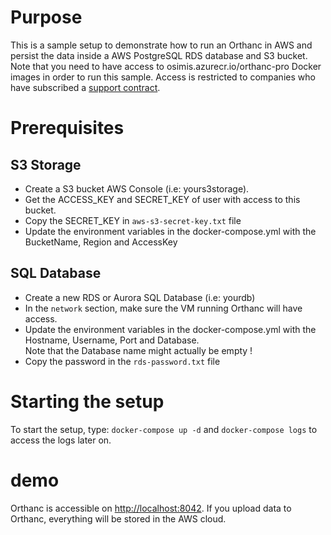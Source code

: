 # Purpose

This is a sample setup to demonstrate how to run an Orthanc in AWS and persist the data inside a AWS PostgreSQL RDS database and S3 bucket.
Note that you need to have access to osimis.azurecr.io/orthanc-pro Docker images in order to run this sample.
Access is restricted to companies who have subscribed a [support contract](https://www.osimis.io/en/services.html).

# Prerequisites

## S3 Storage

- Create a S3 bucket AWS Console (i.e: yours3storage).
- Get the ACCESS_KEY and SECRET_KEY of user with access to this bucket.
- Copy the SECRET_KEY in `aws-s3-secret-key.txt` file
- Update the environment variables in the docker-compose.yml with the BucketName, Region and AccessKey

## SQL Database

- Create a new RDS or Aurora SQL Database (i.e: yourdb)
- In the `network` section, make sure the VM running Orthanc will have access.
- Update the environment variables in the docker-compose.yml with the Hostname, Username, Port and Database.  
  Note that the Database name might actually be empty !
- Copy the password in the `rds-password.txt` file 


# Starting the setup

To start the setup, type: `docker-compose up -d` and `docker-compose logs` to access the logs later on.

# demo

Orthanc is accessible on [http://localhost:8042](http://localhost:8042).  If you upload data to Orthanc,
everything will be stored in the AWS cloud.
